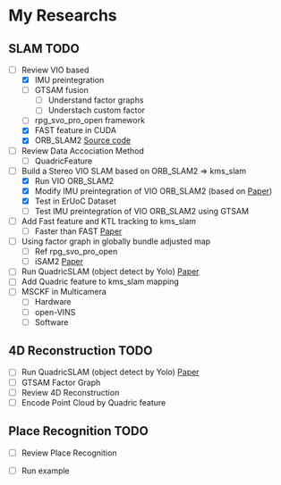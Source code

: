 # My Researchs

## SLAM TODO

- [ ] Review VIO based 
    - [x] IMU preintegration
    - [ ] GTSAM fusion
        - [ ] Understand factor graphs
        - [ ] Understach custom factor
    - [ ] rpg_svo_pro_open framework
    - [x] FAST feature in CUDA
    - [x] ORB_SLAM2 [Source code](https://github.com/raulmur/ORB_SLAM2)
- [ ] Review Data Accociation Method
    - [ ] QuadricFeature
- [ ] Build a Stereo VIO SLAM based on ORB_SLAM2 => kms_slam
    - [x] Run VIO ORB_SLAM2
    - [x] Modify IMU preintegration of VIO ORB_SLAM2 (based on [Paper](https://arxiv.org/abs/1512.02363))
    - [x] Test in ErUoC Dataset
    - [ ] Test IMU preintegration of VIO ORB_SLAM2 using GTSAM
- [ ] Add Fast feature and KTL tracking to kms_slam
    - [ ] Faster than FAST [Paper](http://rpg.ifi.uzh.ch/docs/IROS20_Nagy.pdf) 
- [ ] Using factor graph in globally bundle adjusted map
    - [ ] Ref rpg_svo_pro_open
    - [ ] iSAM2 [Paper](http://frank.dellaert.com/pub/Kaess12ijrr.pdf)
- [ ] Run QuadricSLAM (object detect by Yolo) [Paper](https://arxiv.org/abs/1804.04011)
- [ ] Add Quadric feature to kms_slam mapping
- [ ] MSCKF in Multicamera 
    - [ ] Hardware
    - [ ] open-VINS
    - [ ] Software

## 4D Reconstruction TODO

- [ ] Run QuadricSLAM (object detect by Yolo) [Paper](https://arxiv.org/abs/1804.04011)
- [ ] GTSAM Factor Graph
- [ ] Review 4D Reconstruction
- [ ] Encode Point Cloud by Quadric feature

## Place Recognition TODO

- [ ] Review Place Recognition
- [ ] Run example


